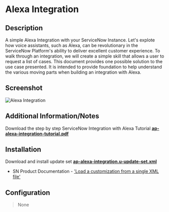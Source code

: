 # Alexa Integration

## Description

A simple Alexa Integration with your ServiceNow Instance. Let's explote how voice assistants, such as Alexa, can be revolutionary  in the ServiceNow Platform's ability to deliver excellent customer experience. To walk through an integration, we will create a simple skill that allows a user to request a list of cases. This document provides one possible solution to the use case presented. It is intended to provide foundation to help understand the various moving parts when building an integration with Alexa. 

## Screenshot

![Alexa Integration](https://raw.githubusercontent.com/platform-experience/api-integration-library/feature/ap-alexa-integration/src/ap-alexa-integration/images/ap-alexa-integration.png)

## Additional Information/Notes

Download the step by step ServiceNow Integration with Alexa Tutorial  **[ap-alexa-integration-tutorial.pdf](https://raw.githubusercontent.com/platform-experience/api-integration-library/feature/ap-alexa-integration/src/ap-alexa-integration/ap-alexa-integration-tutorial.pdf)**

                                                                                                                        

## Installation

Download and install update set **[ap-alexa-integration.u-update-set.xml](https://github.com/platform-experience/api-integration-library/blob/feature/src/ap-alexa-integration/ap-alexa-integration.u-update-set.xml)**

* SN Product Documentation - ['Load a customization from a single XML file'](https://docs.servicenow.com/bundle/kingston-application-development/page/build/system-update-sets/task/t_SaveAnUpdateSetAsAnXMLFile.html)

## Configuration

> None



 
